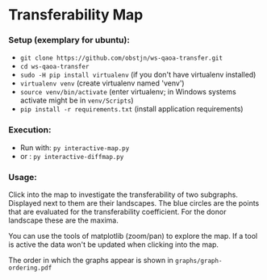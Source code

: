 # Transferability Map
### Setup (exemplary for ubuntu): 
* ``git clone https://github.com/obstjn/ws-qaoa-transfer.git``
* ``cd ws-qaoa-transfer``
* ``sudo -H pip install virtualenv`` (if you don't have virtualenv installed)
* ``virtualenv venv`` (create virtualenv named 'venv')
* ``source venv/bin/activate`` (enter virtualenv; in Windows systems activate might be in ``venv/Scripts``)
* ``pip install -r requirements.txt`` (install application requirements)

### Execution:
* Run with: ``py interactive-map.py``
* or      : ``py interactive-diffmap.py``

### Usage:
Click into the map to investigate the transferability of two subgraphs.
Displayed next to them are their landscapes.
The blue circles are the points that are evaluated for the transferability coefficient.
For the donor landscape these are the maxima.

You can use the tools of matplotlib (zoom/pan) to explore the map.
If a tool is active the data won't be updated when clicking into the map.

The order in which the graphs appear is shown in ``graphs/graph-ordering.pdf``
